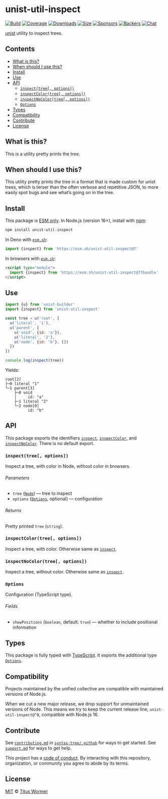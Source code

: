 # unist-util-inspect

[![Build][build-badge]][build]
[![Coverage][coverage-badge]][coverage]
[![Downloads][downloads-badge]][downloads]
[![Size][size-badge]][size]
[![Sponsors][sponsors-badge]][collective]
[![Backers][backers-badge]][collective]
[![Chat][chat-badge]][chat]

[unist][] utility to inspect trees.

## Contents

*   [What is this?](#what-is-this)
*   [When should I use this?](#when-should-i-use-this)
*   [Install](#install)
*   [Use](#use)
*   [API](#api)
    *   [`inspect(tree[, options])`](#inspecttree-options)
    *   [`inspectColor(tree[, options])`](#inspectcolortree-options)
    *   [`inspectNoColor(tree[, options])`](#inspectnocolortree-options)
    *   [`Options`](#options)
*   [Types](#types)
*   [Compatibility](#compatibility)
*   [Contribute](#contribute)
*   [License](#license)

## What is this?

This is a utility pretty prints the tree.

## When should I use this?

This utility pretty prints the tree in a format that is made custom for unist
trees, which is terser than the often verbose and repetitive JSON,
to more easily spot bugs and see what’s going on in the tree.

## Install

This package is [ESM only][esm].
In Node.js (version 16+), install with [npm][]:

```sh
npm install unist-util-inspect
```

In Deno with [`esm.sh`][esmsh]:

```js
import {inspect} from 'https://esm.sh/unist-util-inspect@7'
```

In browsers with [`esm.sh`][esmsh]:

```html
<script type="module">
  import {inspect} from 'https://esm.sh/unist-util-inspect@7?bundle'
</script>
```

## Use

```js
import {u} from 'unist-builder'
import {inspect} from 'unist-util-inspect'

const tree = u('root', [
  u('literal', '1'),
  u('parent', [
    u('void', {id: 'a'}),
    u('literal', '2'),
    u('node', {id: 'b'}, [])
  ])
])

console.log(inspect(tree))
```

Yields:

```text
root[2]
├─0 literal "1"
└─1 parent[3]
    ├─0 void
    │     id: "a"
    ├─1 literal "2"
    └─2 node[0]
          id: "b"
```

## API

This package exports the identifiers [`inspect`][api-inspect],
[`inspectColor`][api-inspectcolor], and [`inspectNoColor`][api-inspectnocolor].
There is no default export.

### `inspect(tree[, options])`

Inspect a tree, with color in Node, without color in browsers.

###### Parameters

*   `tree` ([`Node`][node])
    — tree to inspect
*   `options` ([`Options`][api-options], optional)
    — configuration

###### Returns

Pretty printed `tree` (`string`).

### `inspectColor(tree[, options])`

Inspect a tree, with color.
Otherwise same as [`inspect`][api-inspect].

### `inspectNoColor(tree[, options])`

Inspect a tree, without color.
Otherwise same as [`inspect`][api-inspect].

### `Options`

Configuration (TypeScript type).

###### Fields

*   `showPositions` (`boolean`, default: `true`)
    — whether to include positional information

## Types

This package is fully typed with [TypeScript][].
It exports the additional type [`Options`][api-options].

## Compatibility

Projects maintained by the unified collective are compatible with maintained
versions of Node.js.

When we cut a new major release, we drop support for unmaintained versions of
Node.
This means we try to keep the current release line, `unist-util-inspect@^8`,
compatible with Node.js 16.

## Contribute

See [`contributing.md`][contributing] in [`syntax-tree/.github`][health] for
ways to get started.
See [`support.md`][support] for ways to get help.

This project has a [code of conduct][coc].
By interacting with this repository, organization, or community you agree to
abide by its terms.

## License

[MIT][license] © [Titus Wormer][author]

<!-- Definition -->

[build-badge]: https://github.com/syntax-tree/unist-util-inspect/workflows/main/badge.svg

[build]: https://github.com/syntax-tree/unist-util-inspect/actions

[coverage-badge]: https://img.shields.io/codecov/c/github/syntax-tree/unist-util-inspect.svg

[coverage]: https://codecov.io/github/syntax-tree/unist-util-inspect

[downloads-badge]: https://img.shields.io/npm/dm/unist-util-inspect.svg

[downloads]: https://www.npmjs.com/package/unist-util-inspect

[size-badge]: https://img.shields.io/badge/dynamic/json?label=minzipped%20size&query=$.size.compressedSize&url=https://deno.bundlejs.com/?q=unist-util-inspect

[size]: https://bundlejs.com/?q=unist-util-inspect

[sponsors-badge]: https://opencollective.com/unified/sponsors/badge.svg

[backers-badge]: https://opencollective.com/unified/backers/badge.svg

[collective]: https://opencollective.com/unified

[chat-badge]: https://img.shields.io/badge/chat-discussions-success.svg

[chat]: https://github.com/syntax-tree/unist/discussions

[npm]: https://docs.npmjs.com/cli/install

[esm]: https://gist.github.com/sindresorhus/a39789f98801d908bbc7ff3ecc99d99c

[esmsh]: https://esm.sh

[typescript]: https://www.typescriptlang.org

[license]: license

[author]: https://wooorm.com

[health]: https://github.com/syntax-tree/.github

[contributing]: https://github.com/syntax-tree/.github/blob/main/contributing.md

[support]: https://github.com/syntax-tree/.github/blob/main/support.md

[coc]: https://github.com/syntax-tree/.github/blob/main/code-of-conduct.md

[unist]: https://github.com/syntax-tree/unist

[node]: https://github.com/syntax-tree/unist#node

[api-inspect]: #inspecttree-options

[api-inspectcolor]: #inspectcolortree-options

[api-inspectnocolor]: #inspectnocolortree-options

[api-options]: #options
